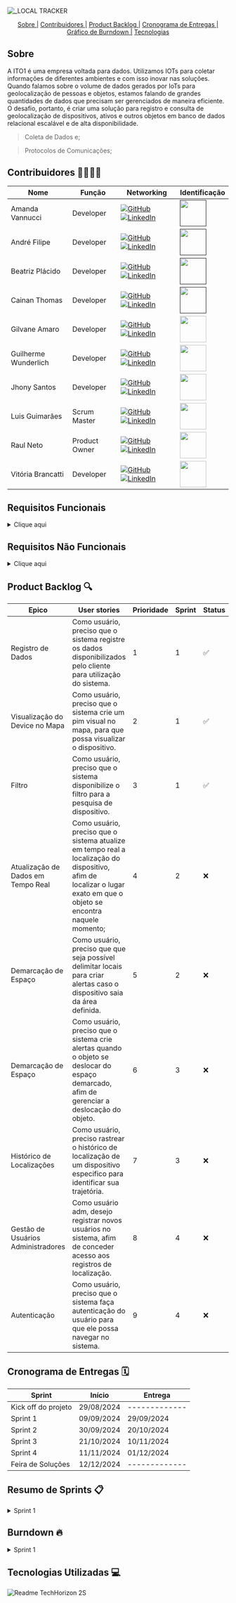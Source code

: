 
![_LOCAL TRACKER](https://github.com/user-attachments/assets/54943760-4003-44e1-a4aa-a9bb536bf6bc)

<div align=center>
     <a href="#sobre">Sobre |</a>
     <a href="#equipe">Contribuidores |</a>
     <a href="#backlog">Product Backlog |</a>
     <a href="#cronograma">Cronograma de Entregas |</a>
     <a href="#burndown">Gráfico de Burndown |</a>
     <a href="#tecnologias">Tecnologias</a>
</div>


  <span id="sobre">

  ## Sobre 

  <p align="left">A ITO1 é uma empresa voltada para dados. Utilizamos IOTs para coletar informações de diferentes ambientes e com isso inovar nas soluções. Quando falamos sobre o volume de dados gerados por IoTs para geolocalização de pessoas e objetos, estamos falando de grandes quantidades de dados que precisam ser gerenciados de maneira eficiente. O desafio, portanto, é criar uma solução para registro e consulta de geolocalização de dispositivos, ativos e outros objetos em banco de dados relacional escalável e de alta disponibilidade. <br>

> Coleta de Dados e;

> Protocolos de Comunicações;


<span id="equipe"> 
     
## Contribuidores 👨‍💻👩‍💻


Nome | Função | Networking | Identificação
--- | --- | --- | --- | 
Amanda Vannucci | Developer |   <a href="https://github.com/Amandavannuccic"><img src="https://img.shields.io/badge/GitHub-100000?style=for-the-badge&logo=github&logoColor=white" alt="GitHub"></a> <a href="https://www.linkedin.com/in/amanda-vannucci/"><img src="https://img.shields.io/badge/linkedin-%230077B5.svg?&style=for-the-badge&logo=linkedin&logoColor=white" alt="LinkedIn"></a> |    <a href="" ><img src="https://avatars.githubusercontent.com/u/127263243?v=4" width="60"></a>
André Filipe | Developer | <a href="https://github.com/AndreMeneses0103"><img src="https://img.shields.io/badge/GitHub-100000?style=for-the-badge&logo=github&logoColor=white" alt="GitHub"></a><a href="https://www.linkedin.com/in/andre-meneses-dev/"><img src="https://img.shields.io/badge/linkedin-%230077B5.svg?&style=for-the-badge&logo=linkedin&logoColor=white" alt="LinkedIn"></a> | <a href="" ><img src="https://github.com/TechHorizonBR/API_3SEM/assets/89109574/ca09a732-b248-41dc-ab7c-145822ffd74b" width="60"></a> |
Beatriz Plácido | Developer | <a href="https://github.com/BeatrizPlacido"><img src="https://img.shields.io/badge/GitHub-100000?style=for-the-badge&logo=github&logoColor=white" alt="GitHub"></a><a href="https://www.linkedin.com/in/beatrizzpl%C3%A1cido"><img src="https://img.shields.io/badge/linkedin-%230077B5.svg?&style=for-the-badge&logo=linkedin&logoColor=white" alt="LinkedIn"></a>| <a href="" ><img src="https://avatars.githubusercontent.com/u/127264395?v=4" width="60"></a>
Cainan Thomas | Developer | <a href="https://github.com/Kainanthyz"><img src="https://img.shields.io/badge/GitHub-100000?style=for-the-badge&logo=github&logoColor=white" alt="GitHub"></a><a href="https://www.linkedin.com/in/cainan-santos-70938094/"><img src="https://img.shields.io/badge/linkedin-%230077B5.svg?&style=for-the-badge&logo=linkedin&logoColor=white" alt="LinkedIn"></a>| <a href="" ><img src="https://media.licdn.com/dms/image/v2/D4D03AQH4_cl23_Fzug/profile-displayphoto-shrink_400_400/profile-displayphoto-shrink_400_400/0/1715111667286?e=1732752000&v=beta&t=BWUaGlGVfgoBDYBk7Rdfn1Rf4cNDfcLovLZp18Xv6RY" width="60"></a>
Gilvane Amaro | Developer| <a href="https://github.com/gilvaneamaro"><img src="https://img.shields.io/badge/GitHub-100000?style=for-the-badge&logo=github&logoColor=white5" alt="GitHub"></a> <a href="https://www.linkedin.com/in/gilvane-amaro/"><img src="https://img.shields.io/badge/linkedin-%230077B5.svg?&style=for-the-badge&logo=linkedin&logoColor=white" alt="LinkedIn"></a> |<img src="https://avatars.githubusercontent.com/u/121205315?v=4" width="60">|
Guilherme Wunderlich | Developer| <a href="https://github.com/wunderlich-15"><img src="https://img.shields.io/badge/GitHub-100000?style=for-the-badge&logo=github&logoColor=white5" alt="GitHub"></a> <a href="https://www.linkedin.com/in/guilherme-wunderlich-aa56a2228/"><img src="https://img.shields.io/badge/linkedin-%230077B5.svg?&style=for-the-badge&logo=linkedin&logoColor=white" alt="LinkedIn"></a> |<img src="https://avatars.githubusercontent.com/u/74203181?v=4" width="60">|
Jhony Santos | Developer | <a href="https://github.com/santosjhony12"><img src="https://img.shields.io/badge/GitHub-100000?style=for-the-badge&logo=github&logoColor=white" alt="GitHub"></a><a href="https://www.linkedin.com/in/jhony-santos-de-souza-920229238"><img src="https://img.shields.io/badge/linkedin-%230077B5.svg?&style=for-the-badge&logo=linkedin&logoColor=white" alt="LinkedIn"></a> |<img src="https://avatars.githubusercontent.com/u/123211025?v=4" width="60">|
Luis Guimarães | Scrum Master | <a href="https://github.com/LuisPGuimaraes"><img src="https://img.shields.io/badge/GitHub-100000?style=for-the-badge&logo=github&logoColor=white5" alt="GitHub"></a><a href="https://www.linkedin.com/in/luis-guimar%C3%A3es-99865b1b8"><img src="https://img.shields.io/badge/linkedin-%230077B5.svg?&style=for-the-badge&logo=linkedin&logoColor=white" alt="LinkedIn"></a> |<img src="https://avatars.githubusercontent.com/u/127263371?v=4" width="60"> |
Raul Neto| Product Owner | <a href="https://github.com/raulnt"><img src="https://img.shields.io/badge/GitHub-100000?style=for-the-badge&logo=github&logoColor=white" alt="GitHub"></a> <a href="https://www.linkedin.com/in/raul-neto-b51b24157/"><img src="https://img.shields.io/badge/linkedin-%230077B5.svg?&style=for-the-badge&logo=linkedin&logoColor=white" alt="LinkedIn"></a> |<img src="https://avatars.githubusercontent.com/u/127263427?v=4" width="60">|
Vitória Brancatti|Developer|<a href="https://github.com/vitoriabrancatti"><img src="https://img.shields.io/badge/GitHub-100000?style=for-the-badge&logo=github&logoColor=white" alt="GitHub"></a> <a href="https://www.linkedin.com/in/vitoriabrancatti/"><img src="https://img.shields.io/badge/linkedin-%230077B5.svg?&style=for-the-badge&logo=linkedin&logoColor=white" alt="LinkedIn"></a> |<img src="https://avatars.githubusercontent.com/u/102263593?v=4" width="60">|

## Requisitos Funcionais

<details>
     
<summary>Clique aqui</summary>

Itens |
-- |
Registro de Dados: O sistema deve registrar os dados do cliente.|
Visualização do Device no Mapa: O sistema deve criar um marcador visual no mapa para o dispositivo.|
Filtro: O sistema deve disponibilizar um filtro para busca de dispositivos.|
Atualização de Dados em Tempo Real: O sistema deve atualizar em tempo real a localização de dispositivos.|
Demarcação de Espaço: O sistema deve permitir delimitar locais para alertas quando um dispositivo sair de uma área definida.| 
Demarcação de Espaço: O sistema deve criar alertas quando o objeto se deslocar do espaço demarcado.|
Histórico de Localizações: O sistema deve rastrear e exibir o histórico de localização de um dispositivo específico.|
Gestão de Usuários Administradores: O sistema deve permitir registrar novos usuários.|
Autenticação: O sistema deve fazer a autenticação de usuários.|

</details>

## Requisitos Não Funcionais

<details>
     
<summary>Clique aqui</summary>

Itens |
-- |
Desempenho: A atualização de dados deve acontecer em tempo real com baixa latência.|
Escalabilidade: O sistema deve ser capaz de lidar com um grande número de dispositivos simultaneamente.|
Usabilidade: O sistema deve ser intuitivo para o administrador e o usuário.

</details>

<span id="backlog">
     
## Product Backlog 🔍



|Epico | User stories | Prioridade | Sprint | Status
--- | --- | --- | --- | --- |
Registro de Dados| Como usuário, preciso que o sistema registre os dados disponibilizados pelo cliente para utilização do sistema.| 1| 1| ✅|
Visualização do Device no Mapa| Como usuário, preciso que o sistema crie um pim visual no mapa, para que possa visualizar o dispositivo.| 2| 1| ✅|
Filtro | Como usuário, preciso que o sistema disponibilize o filtro para a pesquisa de dispositivo. | 3| 1| ✅| 
Atualização de Dados em Tempo Real| Como usuário, preciso que o sistema atualize em tempo real a localização do dispositivo, afim de localizar o lugar exato em que o objeto se encontra naquele momento; | 4| 2| ❌|
Demarcação de Espaço | Como usuário, preciso que que seja possível delimitar locais para criar alertas caso o dispositivo saia da área definida.| 5| 2| ❌|
Demarcação de Espaço | Como usuário, preciso que o sistema crie alertas quando o objeto se deslocar do espaço demarcado, afim de gerenciar a deslocação do objeto. | 6| 3| ❌|
Histórico de Localizações| Como usuário, preciso rastrear o histórico de localização de um dispositivo especifico para identificar sua trajetória. | 7| 3| ❌|
Gestão de Usuários Administradores| Como usuário adm, desejo registrar novos usuários no sistema, afim de conceder acesso aos registros de localização. | 8| 4| ❌|
Autenticação | Como usuário, preciso que o sistema faça autenticação do usuário para que ele possa navegar no sistema. | 9| 4| ❌|


<span id="cronograma">

## Cronograma de Entregas 🗓️

Sprint| Início| Entrega  
--- | --- | ---
Kick off do projeto| 29/08/2024| -------------
Sprint 1| 09/09/2024| 29/09/2024 
Sprint 2| 30/09/2024| 20/10/2024 
Sprint 3| 21/10/2024| 10/11/2024 
Sprint 4| 11/11/2024| 01/12/2024 
Feira de Soluções| 12/12/2024| -------------


## Resumo de Sprints 📋

<details>
     
<summary>Sprint 1</summary>

</details>

<span id="burndown">

## Burndown 🔥

<details>
     
<summary>Sprint 1</summary>

![image](https://github.com/TechHorizonBR/API_3SEM/assets/123211025/056cb59d-10c8-476f-bf0a-74d50d526265)


</details>

<span id="tecnologias">

## Tecnologias Utilizadas 💻

![Readme TechHorizon 2S](https://github.com/user-attachments/assets/d99cb2d7-670a-489f-9c6c-56fa97a3379d)

